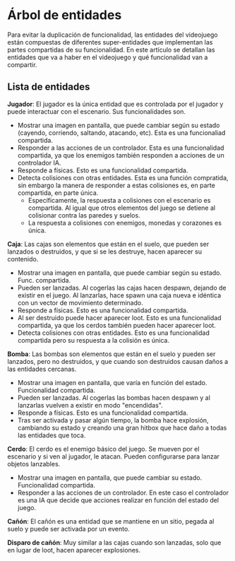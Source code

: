# Árbol de entidades

Para evitar la duplicación de funcionalidad, las entidades del videojuego
están compuestas de diferentes super-entidades que implementan las partes
compartidas de su funcionalidad. En este artículo se detallan las entidades
que va a haber en el videojuego y qué funcionalidad van a compartir.

## Lista de entidades

**Jugador**: El jugador es la única entidad que es controlada por el jugador
y puede interactuar con el escenario. Sus funcionalidades son.

- Mostrar una imagen en pantalla, que puede cambiar según su estado (cayendo, corriendo,
saltando, atacando, etc). Esta es una funcionaliad compartida.
- Responder a las acciones de un controlador. Esta es una funcionalidad compartida,
ya que los enemigos también responden a acciones de un controlador IA.
- Responde a físicas. Esto es una funcionalidad compartida.
- Detecta colisiones con otras entidades. Esta es una función compratida, sin
embargo la manera de responder a estas colisiones es, en parte compartida, en parte única.
    - Específicamente, la respuesta a colisiones con el escenario es compartida.
    Al igual que otros elementos del juego se detiene al colisionar contra las paredes y 
    suelos.
    - La respuesta a colisiones con enemigos, monedas y corazones es única.

**Caja**: Las cajas son elementos que están en el suelo, que pueden ser lanzados o
destruidos, y que si se les destruye, hacen aparecer su contenido.

- Mostrar una imagen en pantalla, que puede cambiar según su estado. Func. compartida.
- Pueden ser lanzadas. Al cogerlas las cajas hacen despawn, dejando de existir en el juego.
Al lanzarlas, hace spawn una caja nueva e idéntica con un vector de movimiento determinado.
- Responde a físicas. Esto es una funcionalidad compartida.
- Al ser destruido puede hacer aparecer loot. Esto es una funcionalidad compartida, ya
que los cerdos también pueden hacer aparecer loot.
- Detecta colisiones con otras entidades. Esto es una funcionalidad compartida pero su
respuesta a la colisión es única.

**Bomba**: Las bombas son elementos que están en el suelo y pueden ser lanzados, pero no
destruidos, y que cuando son destruidos causan daños a las entidades cercanas.

- Mostrar una imagen en pantalla, que varía en función del estado. Funcionalidad compartida.
- Pueden ser lanzadas. Al cogerlas las bombas hacen despawn y al lanzarlas vuelven a existir
en modo "encendidas".
- Responde a físicas. Esto es una funcionalidad compartida.
- Tras ser activada y pasar algún tiempo, la bomba hace explosión, cambiando su estado y
creando una gran hitbox que hace daño a todas las entidades que toca.

**Cerdo**: El cerdo es el enemigo básico del juego. Se mueven por el escenario y si ven
al jugador, le atacan. Pueden configurarse para lanzar objetos lanzables.

- Mostrar una imagen en pantalla, que puede cambiar su estado. Funcionalidad compartida.
- Responder a las acciones de un controlador. En este caso el controlador es una IA que 
decide que acciones realizar en función del estado del juego.

**Cañón**: El cañón es una entidad que se mantiene en un sitio, pegada al suelo y puede
ser activada por un evento. 

**Disparo de cañón**: Muy similar a las cajas cuando son lanzadas, solo que en lugar de
loot, hacen aparecer explosiones.

